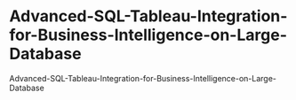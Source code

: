 # Advanced-SQL-Tableau-Integration-for-Business-Intelligence-on-Large-Database
Advanced-SQL-Tableau-Integration-for-Business-Intelligence-on-Large-Database
